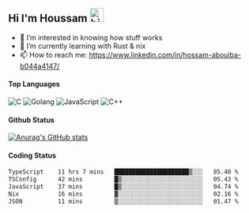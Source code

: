## Hi I'm Houssam <img src="https://user-images.githubusercontent.com/1303154/88677602-1635ba80-d120-11ea-84d8-d263ba5fc3c0.gif" width="28px" alt="hi">

- 👀 I’m interested in knowing how stuff works
- 🔭 I’m currently learning with Rust & nix
- 📫 How to reach me: https://www.linkedin.com/in/hossam-abouiba-b044a4147/

#### Top Languages

![C](https://img.shields.io/badge/c-%2300599C.svg?style=for-the-badge&logo=c&logoColor=white)
![Golang](https://img.shields.io/badge/go-blue?style=for-the-badge&logo=Goland)
![JavaScript](https://img.shields.io/badge/javascript-%23323330.svg?style=for-the-badge&logo=javascript&logoColor=%23F7DF1E)
![C++](https://img.shields.io/badge/C%2B%2B-blue?style=for-the-badge&logo=C%2B%2B)


#### Github Status
[![Anurag's GitHub stats](https://github-readme-stats.vercel.app/api?username=0xhoussam&theme=tokyonight)](https://github.com/anuraghazra/github-readme-stats)

#### Coding Status
<!--START_SECTION:waka-->

```txt
TypeScript    11 hrs 7 mins   █████████████████████▒░░░   85.40 %
TSConfig      42 mins         █▒░░░░░░░░░░░░░░░░░░░░░░░   05.43 %
JavaScript    37 mins         █▒░░░░░░░░░░░░░░░░░░░░░░░   04.74 %
Nix           16 mins         ▓░░░░░░░░░░░░░░░░░░░░░░░░   02.16 %
JSON          11 mins         ▒░░░░░░░░░░░░░░░░░░░░░░░░   01.47 %
```

<!--END_SECTION:waka-->
